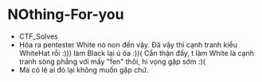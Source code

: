 # NOthing-For-you
- CTF_Solves
- Hóa ra pentester White nó non đến vậy. Đã vậy thì cạnh tranh kiểu WhiteHat rồi :))) làm Black lại ú òa :))(
Cẩn thận đấy, t làm White là cạnh tranh sòng phẳng với mấy "fen" thôi, hi vọng gặp sớm :)(
- Mà có lẽ ai đó lại không muốn gặp chứ.
